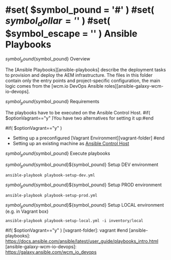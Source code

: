 #set( $symbol_pound = '#' )
#set( $symbol_dollar = '$' )
#set( $symbol_escape = '\' )
Ansible Playbooks
=================

${symbol_pound}${symbol_pound} Overview

The [Ansible Playbooks][ansible-playbooks] describe the deployment tasks to provision and deploy the AEM infrastructure. The files in this folder contain only the entry points and project-specific configuration, the main logic comes from the [wcm.io DevOps Ansible roles][ansible-galaxy-wcm-io-devops].


${symbol_pound}${symbol_pound} Requirements

The playbooks have to be executed on the Ansible Control Host. #if( $optionVagrant=="y" )You have two alternatives for setting it up:#end


#if( $optionVagrant=="y" )
* Setting up a preconfigured [Vagrant Environment][vagrant-folder]
#end
* Setting up an existing machine as [Ansible Control Host][ansible-folder-ansible-control-host]


${symbol_pound}${symbol_pound} Execute playbooks

${symbol_pound}${symbol_pound}${symbol_pound} Setup DEV environment

    ansible-playbook playbook-setup-dev.yml


${symbol_pound}${symbol_pound}${symbol_pound} Setup PROD environment

    ansible-playbook playbook-setup-prod.yml


${symbol_pound}${symbol_pound}${symbol_pound} Setup LOCAL environment (e.g. in Vagrant box)

    ansible-playbook playbook-setup-local.yml -i inventory/local



[ansible-folder-ansible-control-host]: ansible-control-host-README.md
#if( $optionVagrant=="y" )
[vagrant-folder]: vagrant
#end
[ansible-playbooks]: https://docs.ansible.com/ansible/latest/user_guide/playbooks_intro.html
[ansible-galaxy-wcm-io-devops]: https://galaxy.ansible.com/wcm_io_devops

